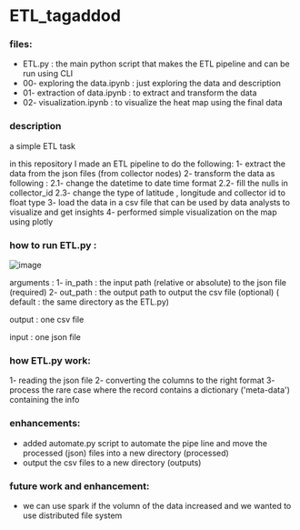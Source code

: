 # ETL_tagaddod
### files:
- ETL.py : the main python script that makes the ETL pipeline and can be run using CLI
- 00- exploring the data.ipynb : just exploring the data and description
- 01- extraction of data.ipynb : to extract and transform the data
- 02- visualization.ipynb : to visualize the heat map using the final data


### description
a simple ETL task

in this repository I made an ETL pipeline to do the following:
1- extract the data from the json files (from collector nodes) 
2- transform the data as following :
  2.1- change the datetime to date time format
  2.2- fill the nulls in collector_id
  2.3- change the type of latitude , longitude and collector id to float type
3- load the data in a csv file that can be used by data analysts to visualize and get insights
4- performed simple visualization on the map using plotly 


### how to run ETL.py :
![image](https://user-images.githubusercontent.com/47314651/183311032-7ba8312f-22ae-4e11-9191-a7e4d91141c4.png)

arguments : 
1- in_path : the input path (relative or absolute) to the json file  (required)
2- out_path : the output path to output the csv file (optional) ( default : the same directory as the ETL.py)

output :
one csv file

input : 
one json file

### how ETL.py work:
1- reading the json file
2- converting the columns to the right format
3- process the rare case where the record contains a dictionary ('meta-data') containing the info


### enhancements:
- added automate.py script to automate the pipe line and move the processed (json) files into a new directory (processed)
- output the csv files to a new directory (outputs)

### future work and enhancement:
- we can use spark if the volumn of the data increased and we wanted to use distributed file system
